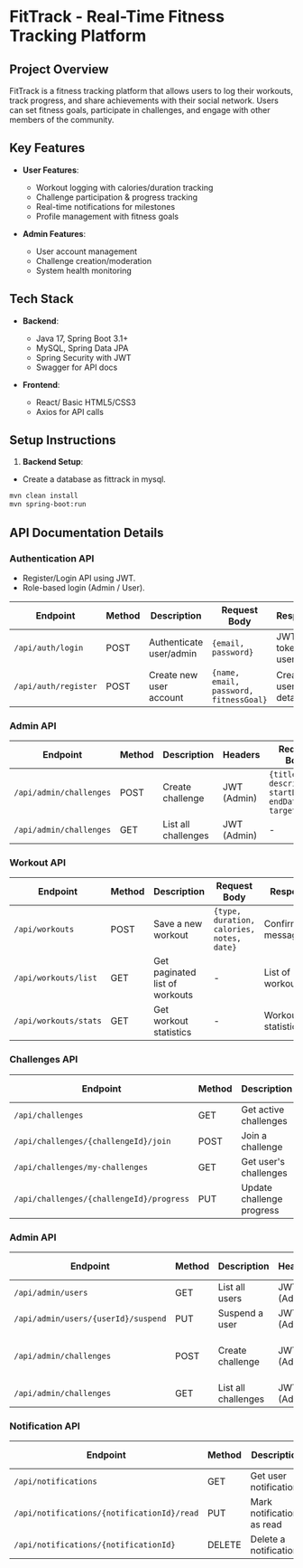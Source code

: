 # FitTrack - Real-Time Fitness Tracking Platform

## Project Overview
FitTrack is a fitness tracking platform that allows users to log their workouts, track progress, and share achievements with their social network. Users can set fitness goals, participate in challenges, and engage with other members of the community.


## Key Features
- **User Features**:
  - Workout logging with calories/duration tracking
  - Challenge participation & progress tracking
  - Real-time notifications for milestones
  - Profile management with fitness goals

- **Admin Features**:
  - User account management
  - Challenge creation/moderation
  - System health monitoring

## Tech Stack
- **Backend**: 
  - Java 17, Spring Boot 3.1+
  - MySQL, Spring Data JPA
  - Spring Security with JWT
  - Swagger for API docs

- **Frontend**:
  - React/ Basic HTML5/CSS3
  - Axios for API calls

## Setup Instructions

1. **Backend Setup**:
- Create a database as fittrack in mysql.
```bash
mvn clean install
mvn spring-boot:run
```

## API Documentation Details

### Authentication API
- Register/Login API using JWT.
- Role-based login (Admin / User).

| Endpoint | Method | Description | Request Body | Response |
|----------|--------|-------------|--------------|----------|
| `/api/auth/login` | POST | Authenticate user/admin | `{email, password}` | JWT token + user role |
| `/api/auth/register` | POST | Create new user account | `{name, email, password, fitnessGoal}` | Created user details |

### Admin API
| Endpoint | Method | Description | Headers | Request Body |
|----------|--------|-------------|---------|--------------|
| `/api/admin/challenges` | POST | Create challenge | JWT (Admin) | `{title, description, startDate, endDate, target: INT}` |
| `/api/admin/challenges` | GET | List all challenges | JWT (Admin) | - |

### Workout API
| Endpoint | Method | Description | Request Body | Response |
|----------|--------|-------------|--------------|----------|
| `/api/workouts` | POST | Save a new workout | `{type, duration, calories, notes, date}` | Confirmation message |
| `/api/workouts/list` | GET | Get paginated list of workouts | - | List of workouts |
| `/api/workouts/stats` | GET | Get workout statistics | - | Workout statistics |

### Challenges API
| Endpoint | Method | Description | Request Body | Response |
|----------|--------|-------------|--------------|----------|
| `/api/challenges` | GET | Get active challenges | - | List of active challenges |
| `/api/challenges/{challengeId}/join` | POST | Join a challenge | - | ChallengeParticipationDTO |
| `/api/challenges/my-challenges` | GET | Get user's challenges | - | List of user's challenges |
| `/api/challenges/{challengeId}/progress` | PUT | Update challenge progress | `progress: double` | Updated ChallengeParticipationDTO |
### Admin API
| Endpoint | Method | Description | Headers | Request Body |
|----------|--------|-------------|---------|--------------|
| `/api/admin/users` | GET | List all users | JWT (Admin) | - |
| `/api/admin/users/{userId}/suspend` | PUT | Suspend a user | JWT (Admin) | - |
| `/api/admin/challenges` | POST | Create challenge | JWT (Admin) | `{title, description, startDate, endDate, target: INT}` |
| `/api/admin/challenges` | GET | List all challenges | JWT (Admin) | - |

### Notification API
| Endpoint | Method | Description | Request Body | Response |
|----------|--------|-------------|--------------|----------|
| `/api/notifications` | GET | Get user notifications | - | List of NotificationDTO |
| `/api/notifications/{notificationId}/read` | PUT | Mark notification as read | - | Updated NotificationDTO |
| `/api/notifications/{notificationId}` | DELETE | Delete a notification | - | - |

